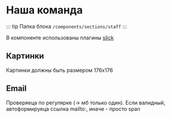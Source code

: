 # Наша команда [](https://proofs.app.tian-lp.ru/staff/)

::: tip Папка блока
`/components/sections/staff`
:::

В компоненте использованы плагины [slick](/plugins/vue-slick.md)

## Картинки

Картинки должны быть размером 176x176

## Email

Проверяеца по регулярке (-> мб только один). Если валидный, автоформируеца ссылка mailto:, иначе - просто span
